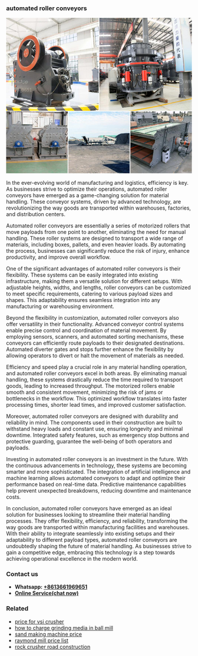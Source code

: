 <h3>automated roller conveyors</h3><img src='1706767792.jpg' alt=''><p>In the ever-evolving world of manufacturing and logistics, efficiency is key. As businesses strive to optimize their operations, automated roller conveyors have emerged as a game-changing solution for material handling. These conveyor systems, driven by advanced technology, are revolutionizing the way goods are transported within warehouses, factories, and distribution centers.</p><p>Automated roller conveyors are essentially a series of motorized rollers that move payloads from one point to another, eliminating the need for manual handling. These roller systems are designed to transport a wide range of materials, including boxes, pallets, and even heavier loads. By automating the process, businesses can significantly reduce the risk of injury, enhance productivity, and improve overall workflow.</p><p>One of the significant advantages of automated roller conveyors is their flexibility. These systems can be easily integrated into existing infrastructure, making them a versatile solution for different setups. With adjustable heights, widths, and lengths, roller conveyors can be customized to meet specific requirements, catering to various payload sizes and shapes. This adaptability ensures seamless integration into any manufacturing or warehousing environment.</p><p>Beyond the flexibility in customization, automated roller conveyors also offer versatility in their functionality. Advanced conveyor control systems enable precise control and coordination of material movement. By employing sensors, scanners, and automated sorting mechanisms, these conveyors can efficiently route payloads to their designated destinations. Automated diverter gates and stops further enhance the flexibility by allowing operators to divert or halt the movement of materials as needed.</p><p>Efficiency and speed play a crucial role in any material handling operation, and automated roller conveyors excel in both areas. By eliminating manual handling, these systems drastically reduce the time required to transport goods, leading to increased throughput. The motorized rollers enable smooth and consistent movement, minimizing the risk of jams or bottlenecks in the workflow. This optimized workflow translates into faster processing times, shorter lead times, and improved customer satisfaction.</p><p>Moreover, automated roller conveyors are designed with durability and reliability in mind. The components used in their construction are built to withstand heavy loads and constant use, ensuring longevity and minimal downtime. Integrated safety features, such as emergency stop buttons and protective guarding, guarantee the well-being of both operators and payloads.</p><p>Investing in automated roller conveyors is an investment in the future. With the continuous advancements in technology, these systems are becoming smarter and more sophisticated. The integration of artificial intelligence and machine learning allows automated conveyors to adapt and optimize their performance based on real-time data. Predictive maintenance capabilities help prevent unexpected breakdowns, reducing downtime and maintenance costs.</p><p>In conclusion, automated roller conveyors have emerged as an ideal solution for businesses looking to streamline their material handling processes. They offer flexibility, efficiency, and reliability, transforming the way goods are transported within manufacturing facilities and warehouses. With their ability to integrate seamlessly into existing setups and their adaptability to different payload types, automated roller conveyors are undoubtedly shaping the future of material handling. As businesses strive to gain a competitive edge, embracing this technology is a step towards achieving operational excellence in the modern world.</p><h3>Contact us</h3><ul><li><strong>Whatsapp:&nbsp;<a href="https://wa.me/8613661969651">+8613661969651</a></strong></li><li><a href="https://swt.shibang-china.com/?git&amp;zhl&amp;automated roller conveyors"><strong>Online Service(chat now)</strong></a></li></ul><h3>Related</h3><ul><li><a href='price for vsi crusher.md'>price for vsi crusher</a></li><li><a href='how to charge grinding media in ball mill.md'>how to charge grinding media in ball mill</a></li><li><a href='sand making machine price.md'>sand making machine price</a></li><li><a href='raymond mill price list.md'>raymond mill price list</a></li><li><a href='rock crusher road construction.md'>rock crusher road construction</a></li></ul>